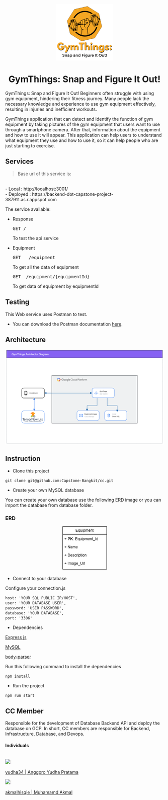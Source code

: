 <p align="center">
  <img src="image/GymThings_logo.png" alt="Konva logo" height="180" />
</p>

<h1 align="center">GymThings: Snap and Figure It Out! </h1>

GymThings: Snap and Figure It Out! 
Beginners often struggle with using gym equipment, hindering their fitness journey. Many people lack the necessary knowledge and experience to use gym equipment effectively, resulting in injuries and inefficient workouts.
<br />

GymThings application that can detect and identify the function of gym equipment by taking pictures of the gym equipment that users want to use through a smartphone camera. After that, information about the equipment and how to use it will appear. This application can help users to understand what equipment they use and how to use it, so it can help people who are just starting to exercise.


## Services
> Base url of this service is: 
<br />
- Local : http://localhost:3001/
<br />
- Deployed : https://backend-dot-capstone-project-387911.as.r.appspot.com
<br />

The service available:

- Response
  <pre>GET /</pre>
  To test the api service 
 
- Equipment
  <pre>GET   /equipment</pre>
  To get all the data of equipment

  <pre>GET  /equipment/{equipmentId}</pre>
  To get data of equipment by equipmentId

 ## Testing

This Web service uses Postman to test.

- You can download the Postman documentation [here](https://documenter.getpostman.com/view/27965604/2s93sf1qwN).

## Architecture
<p align="center">
  <img src="image/Architecture%20Gymthings.png" alt="Konva logo" />
</p>

## Instruction
* Clone this project
```
git clone git@github.com:Capstone-Bangkit/cc.git
```
* Create your own MySQL database

You can create your own database use the following ERD image or you can import the database from database folder.

### ERD
<p align="center">
  <img src="image/GymThings%20ERD.jpg" alt="Konva logo" />
</p>

* Connect to your database

Configure your connection.js

```
host: 'YOUR SQL PUBLIC IP/HOST',
user: 'YOUR DATABASE USER',
password: 'USER PASSWORD',
database: 'YOUR DATABASE',
port: '3306'
```
* Dependencies

[Express js](https://expressjs.com/en/starter/installing.html)

[MySQL](https://www.npmjs.com/package/mysql)

[body-parser](https://www.npmjs.com/package/body-parser)

Run this following command to install the dependencies
```
npm install
```
* Run the project
```
npm run start
```


## CC Member 
Responsible for the development of Database Backend API and deploy the database on GCP. In short, CC members are responsible for Backend, Infrastructure, Database, and Devops.

#### Individuals
<br />

<a href="https://github.com/Capstone-Bangkit/cc/graphs/contributors">
  <img src="https://contrib.rocks/image?repo=yudha34/pbo" />
</a>
<a href="https://github.com/yudha34"><p>yudha34 | Anggoro Yudha Pratama</p>

<a href="https://github.com/Capstone-Bangkit/cc/graphs/contributors">
<img src="https://contrib.rocks/image?repo=akmalhisqie/portofolio-assesment" />
</a>
<a href="https://github.com/akmalhisqie"><p>akmalhisqie | Muhamamd Akmal</p>



